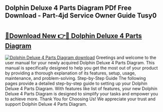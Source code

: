 ## Dolphin Deluxe 4 Parts Diagram PDf Free Download - Part-4jd Service Owner Guide Tusy0

# <h2><a href="http://dfjdps.blite.top/?on=Dolphin+Deluxe+4+Parts+Diagram">🔗Download New 👉🔴 Dolphin Deluxe 4 Parts Diagram</a></h2>

[![Dolphin Deluxe 4 Parts Diagram download](https://i.imgur.com/lujVjoI.png)](http://dfjdps.blite.top/?on=Dolphin+Deluxe+4+Parts+Diagram)
Greetings and welcome to the user manual for your newly acquired Dolphin Deluxe 4 Parts Diagram. This manual is specifically designed to help you get the most out of your product by providing a thorough explanation of its features, setup, usage, maintenance, and problem-solving. Step-by-Step Guide The following pages provide a detailed step-by-step guide to setting up your Dolphin Deluxe 4 Parts Diagram. With features like list of features, your new Dolphin Deluxe 4 Parts Diagram is designed to simplify your tasks and empower you to achieve more. Thank You for Choosing Us! We appreciate your trust and support Dolphin Deluxe 4 Parts Diagram.
